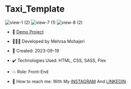 # Taxi_Template

![view-1 (2)](https://github.com/Mehrsa-Mohajeri-Developer/Taxi_Template/assets/145048780/33eabefe-ec65-42cc-b1b4-187ffe2d5336)
![view-7 (1)](https://github.com/Mehrsa-Mohajeri-Developer/Taxi_Template/assets/145048780/a94a5cef-46de-4649-a643-499971fdc0c4)
![view-8 (2)](https://github.com/Mehrsa-Mohajeri-Developer/Taxi_Template/assets/145048780/7e9da11e-0247-47bf-a218-a5ab27ec5262)

- 🔗 [Demo Project](https://mehrsa-mohajeri-developer.github.io/Taxi_Template/)

- 👩🏻‍💻 Developed by Mehrsa Mohajeri

- 📆 Created: 2023-09-19

- ✔️ Technologies Used: HTML, CSS, SASS, Flex

- 💥 Role: Front-End

- 📲 How to reach me: With My [INSTAGRAM](https://www.instagram.com/mehrsa_mohajeri_developer) And [LINKEDIN](https://www.linkedin.com/in/mehrsa_mohajeri_developer)
